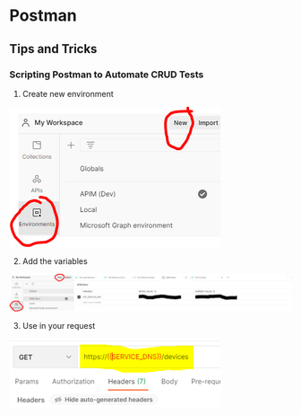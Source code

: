 # Postman

## Tips and Tricks

### Scripting Postman to Automate CRUD Tests

1. Create new environment
  
  ![img](img/Postman_Script01.PNG)
  
2. Add the variables
  
  ![img](img/Postman_Script02.PNG)
  
3. Use in your request
  
  ![img](img/Postman_Script03.PNG)
